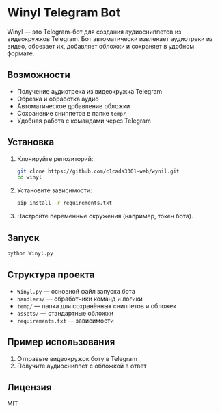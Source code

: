 # Winyl Telegram Bot

Winyl — это Telegram-бот для создания аудиосниппетов из видеокружков Telegram. Бот автоматически извлекает аудиотреки из видео, обрезает их, добавляет обложки и сохраняет в удобном формате.

## Возможности
- Получение аудиотрека из видеокружка Telegram
- Обрезка и обработка аудио
- Автоматическое добавление обложки
- Сохранение сниппетов в папке `temp/`
- Удобная работа с командами через Telegram

## Установка
1. Клонируйте репозиторий:
	```bash
	git clone https://github.com/c1cada3301-web/wynil.git
	cd winyl
	```
2. Установите зависимости:
	```bash
	pip install -r requirements.txt
	```
3. Настройте переменные окружения (например, токен бота).

## Запуск
```bash
python Winyl.py
```

## Структура проекта
- `Winyl.py` — основной файл запуска бота
- `handlers/` — обработчики команд и логики
- `temp/` — папка для сохранённых сниппетов и обложек
- `assets/` — стандартные обложки
- `requirements.txt` — зависимости

## Пример использования
1. Отправьте видеокружок боту в Telegram
2. Получите аудиосниппет с обложкой в ответ

## Лицензия
MIT